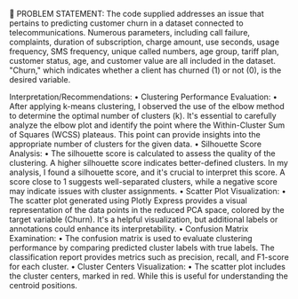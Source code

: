 	PROBLEM STATEMENT:
The code supplied addresses an issue that pertains to predicting customer churn in a dataset connected to telecommunications. Numerous parameters, including call failure, complaints, duration of subscription, charge amount, use seconds, usage frequency, SMS frequency, unique called numbers, age group, tariff plan, customer status, age, and customer value are all included in the dataset. "Churn," which indicates whether a client has churned (1) or not (0), is the desired variable.

Interpretation/Recommendations:
•	Clustering Performance Evaluation:
•	After applying k-means clustering, I observed the use of the elbow method to determine the optimal number of clusters (k). It's essential to carefully analyze the elbow plot and identify the point where the Within-Cluster Sum of Squares (WCSS) plateaus. This point can provide insights into the appropriate number of clusters for the given data.
•	Silhouette Score Analysis:
•	The silhouette score is calculated to assess the quality of the clustering. A higher silhouette score indicates better-defined clusters. In my analysis, I found a silhouette score, and it's crucial to interpret this score. A score close to 1 suggests well-separated clusters, while a negative score may indicate issues with cluster assignments.
•	Scatter Plot Visualization:
•	The scatter plot generated using Plotly Express provides a visual representation of the data points in the reduced PCA space, colored by the target variable (Churn). It's a helpful visualization, but additional labels or annotations could enhance its interpretability.
•	Confusion Matrix Examination:
•	The confusion matrix is used to evaluate clustering performance by comparing predicted cluster labels with true labels. The classification report provides metrics such as precision, recall, and F1-score for each cluster.
•	Cluster Centers Visualization:
•	The scatter plot includes the cluster centers, marked in red. While this is useful for understanding the centroid positions.
